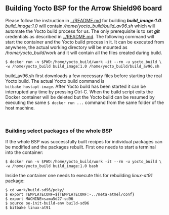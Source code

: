
## Building Yocto BSP for the Arrow Shield96 board
Please follow the instruction in [ .\./README.md](https://github.com/ArrowElectronics/yocto_build/blob/master/README.md) for building ***build_image:1.0***. *build_image:1.0* will contain */home/yocto_build/build_av96.sh* which will automate the Yocto build process for us. The only prerequisite is to set ***git*** credentials as described in [.\./README.md](https://github.com/ArrowElectronics/yocto_build/blob/master/README.md).
The following command will start the container and the Yocto build process in it. It can be executed from anywhere, the actual working directory will be mounted as */home/yocto_build/work* and it will contain all the files created during build.
```
$ docker run -v $PWD:/home/yocto_build/work -it --rm -u yocto_build \
-w /home/yocto_build build_image:1.0 /home/yocto_build/build_av96.sh
```
build_av96.sh first downloads a few necessary files before starting the real Yocto build. The actual Yocto build command is \
`bitbake hostapt-image`. After Yocto build has been started it can be interrupted any time by pressing Ctrl-C. When the build script exits the Docker container will be deleted but the Yocto build can be resumed by executing the same `$ docker run ...` command from the same folder of the host machine.

<br/>

### Building select packages of the whole BSP
If the whole BSP was successfully built recipes for individual packages can be modified and the packages rebuilt. First one needs to start a terminal into the container:

```
$ docker run -v $PWD:/home/yocto_build/work -it --rm -u yocto_build \
-w /home/yocto_build build_image:1.0 bash
```
Inside the container one needs to execute this for rebuilding *linux-at91* package:
```
$ cd work/build-sd96/poky/
$ export TEMPLATECONF=${TEMPLATECONF:-../meta-atmel/conf}
$ export MACHINE=sama5d27-sd96
$ source oe-init-build-env build-sd96
$ bitbake linux-at91
```
